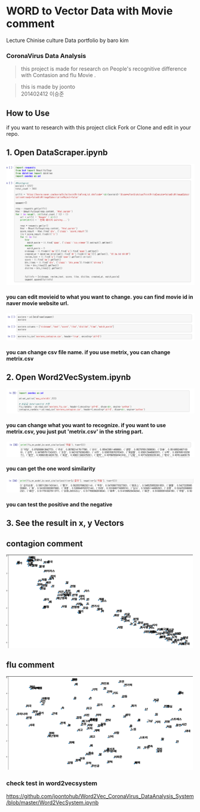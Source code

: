 
 WORD to Vector Data with Movie comment
 =========================================
 
 Lecture Chinise culture Data portfolio by baro kim
### CoronaVirus Data Analysis

> this project is made for research on People's recognitive difference 
> with Contasion and flu Movie .

> this is made by joonto  
> 201402412 이승준 


How to Use
------------------------------------------

  if you want to research with this project 
  click Fork or Clone and edit in your repo.
  
## 1. Open DataScraper.ipynb

<img src="/datapic1.PNG"  >

####  you can edit movieid to what you want to change. you can find movie id in naver movie website url.

<img src="/datapic2.PNG"  >

#### you can change csv file name. if you use metrix, you can change metrix.csv



## 2. Open Word2VecSystem.ipynb

<img src="/datapic3.PNG"  >

#### you can change what you want to recognize. if you want to use metrix.csv, you just put 'metrix.csv' in the string part.

<img src="/datapic4.PNG"  >

#### you can get the one word similarity

<img src="/datapic5.PNG"  >

#### you can test the positive and the negative 


## 3. See the result in x, y Vectors


 contagion comment
 ------------------
 
<img src="/contagion_data_image.jpg"  width="500" height="250">


 flu comment
 ------------
<img src="/flu_data_image.jpg"  width="500" height="250">



### check test in word2vecsystem
https://github.com/joontohub/Word2Vec_CoronaVirus_DataAnalysis_System/blob/master/Word2VecSystem.ipynb

